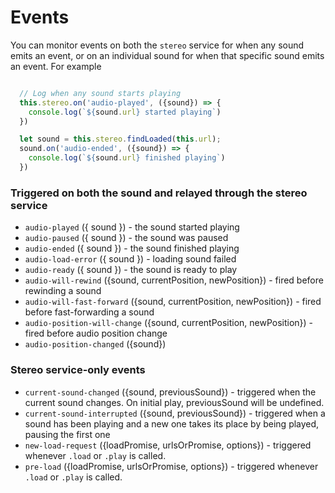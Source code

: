 # Events

You can monitor events on both the `stereo` service for when any sound emits an event, or on an individual sound for when that specific sound emits an event. For example

```js

  // Log when any sound starts playing
  this.stereo.on('audio-played', ({sound}) => {
    console.log(`${sound.url} started playing`)
  })

  let sound = this.stereo.findLoaded(this.url);
  sound.on('audio-ended', ({sound}) => {
    console.log(`${sound.url} finished playing`)
  })
```

### Triggered on both the sound and relayed through the stereo service
- `audio-played` ({ sound }) - the sound started playing
- `audio-paused` ({ sound }) - the sound was paused
- `audio-ended` ({ sound }) - the sound finished playing
- `audio-load-error` ({ sound }) - loading sound failed
- `audio-ready` ({ sound }) - the sound is ready to play
- `audio-will-rewind` ({sound, currentPosition, newPosition}) - fired before rewinding a sound
- `audio-will-fast-forward` ({sound, currentPosition, newPosition}) - fired before fast-forwarding a sound
- `audio-position-will-change` ({sound, currentPosition, newPosition}) - fired before audio position change
- `audio-position-changed` ({sound})

### Stereo service-only events

- `current-sound-changed` ({sound, previousSound}) - triggered when the current sound changes. On initial play, previousSound will be undefined.
- `current-sound-interrupted` ({sound, previousSound}) - triggered when a sound has been playing and a new one takes its place by being played, pausing the first one
- `new-load-request` ({loadPromise, urlsOrPromise, options}) - triggered whenever `.load` or `.play` is called.
- `pre-load` ({loadPromise, urlsOrPromise, options}) - triggered whenever `.load` or `.play` is called.
